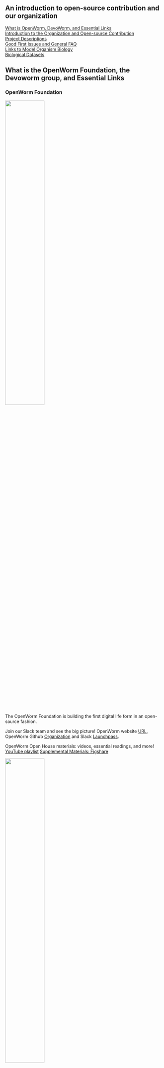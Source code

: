 ## An introduction to open-source contribution and our organization
  
[What is OpenWorm, DevoWorm, and Essential Links](#what-is-the-OpenWorm-Foundation-the-DevoWorm-group-and-essential-links)  
[Introduction to the Organization and Open-source Contribution](#introductory-slides)  
[Project Descriptions](#project-descriptions)     
[Good First Issues and General FAQ](#good-first-issues-and-general-FAQ)    
[Links to Model Organism Biology](#links-to-model-organism-biology)    
[Biological Datasets](#biological-datasets)
   

## What is the OpenWorm Foundation, the Devoworm group, and Essential Links

### OpenWorm Foundation

<P>
    <IMG align="center" height = "50%" width = "50%" SRC="https://github.com/devoworm/Proposals-Public-Lectures/blob/master/GSoC/2021/Onboarding/Media%20Assets/20e3e31630f3baccb8a93d00ab75b2c2_original.png">
  </P>

The OpenWorm Foundation is building the first digital life form in an open-source fashion. 

Join our Slack team and see the big picture! OpenWorm website [URL](http://openworm.org/), OpenWorm Github [Organization](https://github.com/openworm) and Slack [Launchpass](https://launchpass.com/openworm). 

OpenWorm Open House materials: videos, essential readings, and more! [YouTube playlist](https://www.youtube.com/playlist?list=PL8ACJC0fGE7Ax7Yjj-PIYimZMYToVE6D4) [Supplemental Materials: Figshare](https://figshare.com/articles/dataset/OpenWorm_Open_House_Supplemental_Materials/4331036)

<P>
    <IMG align="center" height = "50%" width = "50%" SRC="https://github.com/devoworm/Proposals-Public-Lectures/blob/master/GSoC/2021/Onboarding/Media%20Assets/Slide--1.png">
  </P>
  
[OpenWorm, model realism, and the truth](https://github.com/devoworm/ALIFE-2020/blob/master/OpenWorm/OpenWorm%2C%20Model%20Realism%2C%20and%20the%20Truth.md)! As seen at [Artificial Life 2020](https://alife.org/conference/alife-2020/).

  
### DevoWorm group

<P>
    <IMG align="center" height = "50%" width = "50%" SRC="https://github.com/devoworm/Proposals-Public-Lectures/blob/master/GSoC/2021/Onboarding/Media%20Assets/dw-logo-2020.png">
  </P>

The DevoWorm group is interested in Computational Developmental Biology, bridging the gap between Developmental Biology, Theoretical Biology, and Computational Biology. We are interested in a wide range of topics, including: Machine Learning/Deep Learning, Microscopy, Biological Modeling, Embryogenesis, and more! Take look at the list of links below to find your way around our group.

[DevoWorm group website](https://devoworm.weebly.com/). Publications, Education, Essential Info, and More!  

[DevoWorm Github repository](https://github.com/devoworm). Get underneath the hood of our projects, proposals, and codebase.  

[DevoLearn organization](https://github.com/devolearn). Check out the DevoLearn pre-trained model, in addition to repos on various modeling, educational, and theoretical topics.   
[DevoZoo data repository](https://devoworm.github.io/devozoo/index.html). Explore and analyze developmental data from a range of organisms and computational systems.    

[DevoWormAI model repository](https://devoworm.github.io/DevoWormAi/). Computational Modeling for a range of biological (developmental) datasets.

[Issues Board for our weekly group meetings](https://github.com/devoworm/Group-Meetings/projects/1). Select an issue from the various interesting topics presented weekly.  

[DevoWorm Group open papers](https://github.com/devoworm/Group-Meetings/blob/master/README.md). Contribute to an upcoming publication!  



## Introductory Slides
<P>
    <IMG align="center" height = "50%" width = "50%" SRC="https://github.com/devoworm/Proposals-Public-Lectures/blob/e6ac0abf88b722e784b3b5be63d9b2f7549b2adb/GSoC/2021/Onboarding/Media%20Assets/GSOC%202021.001.png">
  </P>
   <P>
    <IMG align="center" height = "50%" width = "50%" SRC="https://github.com/devoworm/Proposals-Public-Lectures/blob/e6ac0abf88b722e784b3b5be63d9b2f7549b2adb/GSoC/2021/Onboarding/Media%20Assets/GSOC%202021.002.png">
  </P>
   <P>
    <IMG align="center" height = "50%" width = "50%" SRC="https://github.com/devoworm/Proposals-Public-Lectures/blob/e6ac0abf88b722e784b3b5be63d9b2f7549b2adb/GSoC/2021/Onboarding/Media%20Assets/GSOC%202021.003.png">
  </P>
    <P>
    <IMG align="center" height = "50%" width = "50%" SRC="https://github.com/devoworm/Proposals-Public-Lectures/blob/e6ac0abf88b722e784b3b5be63d9b2f7549b2adb/GSoC/2021/Onboarding/Media%20Assets/GSOC%202021.004.png">
  </P>
   <P>
    <IMG align="center" height = "50%" width = "50%" SRC="https://github.com/devoworm/Proposals-Public-Lectures/blob/e6ac0abf88b722e784b3b5be63d9b2f7549b2adb/GSoC/2021/Onboarding/Media%20Assets/GSOC%202021.005.png">
  </P>
   <P>
    <IMG align="center" height = "50%" width = "50%" SRC="https://github.com/devoworm/Proposals-Public-Lectures/blob/e6ac0abf88b722e784b3b5be63d9b2f7549b2adb/GSoC/2021/Onboarding/Media%20Assets/GSOC%202021.006.png">
  </P>
  <P>
    <IMG align="center" height = "50%" width = "50%" SRC="https://github.com/devoworm/Proposals-Public-Lectures/blob/e6ac0abf88b722e784b3b5be63d9b2f7549b2adb/GSoC/2021/Onboarding/Media%20Assets/GSOC%202021.007.png">
  </P>
   <P>
    <IMG align="center" height = "50%" width = "50%" SRC="https://github.com/devoworm/Proposals-Public-Lectures/blob/e6ac0abf88b722e784b3b5be63d9b2f7549b2adb/GSoC/2021/Onboarding/Media%20Assets/GSOC%202021.008.png">
  </P>
   <P>
    <IMG align="center" height = "50%" width = "50%" SRC="https://github.com/devoworm/Proposals-Public-Lectures/blob/e6ac0abf88b722e784b3b5be63d9b2f7549b2adb/GSoC/2021/Onboarding/Media%20Assets/GSOC%202021.009.png">
  </P>
  <P>
    <IMG align="center" height = "50%" width = "50%" SRC="https://github.com/devoworm/Proposals-Public-Lectures/blob/e6ac0abf88b722e784b3b5be63d9b2f7549b2adb/GSoC/2021/Onboarding/Media%20Assets/GSOC%202021.010.png">
  </P>
   <P>
    <IMG align="center" height = "50%" width = "50%" SRC="https://github.com/devoworm/Proposals-Public-Lectures/blob/e6ac0abf88b722e784b3b5be63d9b2f7549b2adb/GSoC/2021/Onboarding/Media%20Assets/GSOC%202021.011.png">
  </P>
   <P>
    <IMG align="center" height = "50%" width = "50%" SRC="https://github.com/devoworm/Proposals-Public-Lectures/blob/e6ac0abf88b722e784b3b5be63d9b2f7549b2adb/GSoC/2021/Onboarding/Media%20Assets/GSOC%202021.012.png">
  </P>
    <P>
    <IMG align="center" height = "50%" width = "50%" SRC="https://github.com/devoworm/Proposals-Public-Lectures/blob/e6ac0abf88b722e784b3b5be63d9b2f7549b2adb/GSoC/2021/Onboarding/Media%20Assets/GSOC%202021.013.png">
  </CENTER>
  </P>


## Project Descriptions

### Project 3.1 - Upgrading Devolearn
This project revolves mainly around devolearn, a PyPI package that aims to make deep-learning models more accessible for research in developmental biology. 

__What can I do before GSoC?__  
You can start out by reading about the _C. elegans_ embryo, and then move on to either help us in improving our current models or add new ones. You can also help us solve some of the Github issues (if any) on the corresponding project boards. Please keep the mentors updated with your progress!

#### Skills:
Experience or mastery of PyTorch, Numpy/Pandas, and OpenCV/Imageio/FFMPEG tools are desired. Proficiency in writing scalable and modular code  would be helpful.

### Project 3.2 - Digital Bacillaria
You will be improving upon the Digital _Bacillaria_ project [link](https://github.com/devoworm/Digital-Bacillaria), which was started in the Summer of 2019. This year our main aim is to enhance the existing deep learning model. For the sake of uniformity, you might have to move the model from Tensorflow to PyTorch at first. You will be involved in pre-processing and analyzing microscopy videos from our database of _Bacillaria_ phenotype and movement.   

__What can I do before GSoC?__   
You can ask one of the mentors to direct you to the data source and you can start working on it. Please feel free to raise questions/discussions regarding your approach to the problem. Check out some of our community references for a better ideas of how your project might fit into the organization. 

DevoWormAI: [link](https://devoworm.github.io/DevoWormAi/index.html)

Digital _Bacillaria_ project: [link](https://github.com/devoworm/Digital-Bacillaria)

#### Resources for further reading

Raw video (microscopy) data  [link](https://www.mediafire.com/folder/reond44qfjcei/Documents)  

Here are the tab-delimited versions of the data  [link](https://github.com/devoworm/Digital-Bacillaria/tree/master/Public%20Data)  

Paper with analysis from 2019  [link](https://www.biorxiv.org/content/10.1101/2019.12.21.885897v1)  

Recent presentation on Bacillaria movement  [link](https://docs.google.com/presentation/d/1PvT5krGIF4zkGgn4muzElYGxYjR9GS1pEGWpMLtgYYE/edit#slide=id.g9d435ed3aa_0_28)

#### Skills/requirements 
PyTorch/Tensorflow (PyTorch will be preferred because all our other models are on that framework already)
Wrangling with video data 
Building a simple GUI on top of the model to run it on local systems (on Linux/windows/macOS)
General knowledge about Diatoms

### Project 3.3 - Digital Microsphere 
This project will build upon the specialized microscopy techniques to develop a shell composed of projected microscopy images, arranged to represent the full external surface of a sphere. This will allow us to create an atlas of the embryo’s outer surface, which in some species (e.g. Axolotl) enables us to have a novel perspective on neural development. 
You will build a computational tool to visualize these 4D data. 

__What can I do before GSoC?__ 
Build basic prototypes for this project and discuss about them with the mentors, then read these papers:

Gordon, R. (2009). [Google Embryo for Building Quantitative Understanding of an Embryo As It Builds Itself. II. Progress Toward an Embryo Surface Microscope](https://link.springer.com/article/10.1162/BIOT_a_00010). _Biological Theory_, 4, 396–412.

Crawford-Young, S., Dittapongpitch, S., Gordon, R., and Harrington, K. (2018). [Acquisition and reconstruction of 4D surfaces of axolotl embryos with the flipping stage robotic microscope](https://www.sciencedirect.com/science/article/abs/pii/S0303264718302995). _Biosystems_, 173, 214-220.

#### Skills/requirements
Handling higher dimensional microscopy data (preferably also creating an API to load them as tensors for computation on the GPU)  
Building an intuitive GUI (or a web interface)   
Feature extraction (canny edges/thresholding/denoising)  

## Good First Issues and General FAQ

### Good First Issues
Coming soon!

### General FAQ
__Can I send my proposal to the mentors for review?__
Yes, we’ll be happy to review it. But it might take a while depending on our schedules. 

__I am a beginner to developmental biology, where should I start?__ 

Check out these resources:  
[WormBook](http://www.wormbook.org/)   
[EPIC Dataset](https://epic.gs.washington.edu/)  
[Worm Atlas](https://www.wormatlas.org/embryo/introduction/EIntroframeset.html)  

__I am a beginner, how do I get started?__
Just ping one of the mentors, and we’ll help you get started.   

__Will my PRs/contributions count?__  
Yes, but it will depend on the type of PRs made. We will prioritize skills and experience over the number of PRs made.  

__Can I work on these projects even if I don’t get into GSoC?__ 
Of course, we’ll be happy to help.  

## Links to Model Organism Biology

<P>
    <IMG align="center" height = "25%" width = "25%" SRC="https://github.com/devoworm/Proposals-Public-Lectures/blob/master/GSoC/2021/Onboarding/Media%20Assets/c-elegans.gif">
  </P>

Basic _C. elegans_ biology and microscopy [link](https://devoworm.github.io/)

Micrographs of an adult _C. elegans_ brain (Connectome) [link](https://www.youtube.com/watch?v=TOIjk6rUais)

Stephen Larson (OpenWorm): A worm is our best bet to unlock the secrets of the brain. [link](https://www.youtube.com/watch?v=RY2-0-QsuTE)  

<P>
    <IMG align="center" height = "25%" width = "25%" SRC="https://user-images.githubusercontent.com/19001437/57882552-960c8900-77e9-11e9-9f10-9ab687f6391e.jpg">
  </P>

Diatoms in the Tree of Life [link](http://tolweb.org/Diatoms/)

Introduction to Diatoms (Thomas Harbich) [link](https://diatoms.de/en/)

The Trouble with Life in Glass Houses (Scientific American) [link](https://blogs.scientificamerican.com/artful-amoeba/diatoms-or-the-trouble-with-life-in-glass-houses/)

<P>
    <IMG align="center" height = "25%" width = "25%" SRC="https://github.com/devoworm/Proposals-Public-Lectures/blob/master/GSoC/2021/Onboarding/Media%20Assets/6.png">
  </P>

Introduction to Axolotls [link](https://www.axolotl.org/)

Axolotl Development [link](https://embryology.med.unsw.edu.au/embryology/index.php/Axolotl_Development)  

## Biological Datasets    
DevoZoo (datasets from multiple species)  [link](https://devoworm.github.io/devozoo/index.html)  

OpenWorm Movement Database (_C. elegans_ movemenbt behavior)  [link](http://movement.openworm.org/)  

__Types of Biological Analysis__
Some of the biological analyses utilized using our data extraction techniques and secondary data sets include temporal analysis, network science, and topological data analysis. We often discuss these topics at our weekly meetings. We also use data acquisition to inform theoretical models and bui;d simulations of developmental processes.

